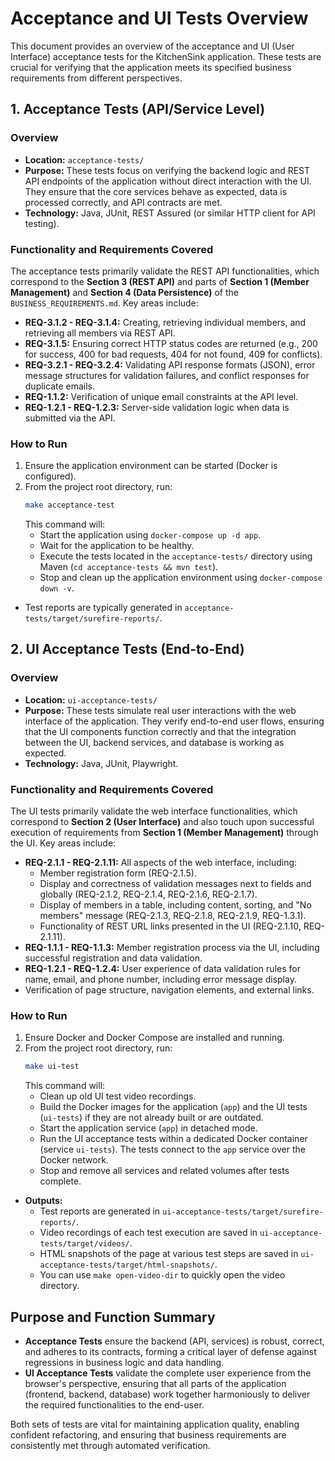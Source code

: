 # Acceptance and UI Tests Overview

This document provides an overview of the acceptance and UI (User Interface) acceptance tests for the KitchenSink application. These tests are crucial for verifying that the application meets its specified business requirements from different perspectives.

## 1. Acceptance Tests (API/Service Level)

### Overview
-   **Location:** `acceptance-tests/`
-   **Purpose:** These tests focus on verifying the backend logic and REST API endpoints of the application without direct interaction with the UI. They ensure that the core services behave as expected, data is processed correctly, and API contracts are met.
-   **Technology:** Java, JUnit, REST Assured (or similar HTTP client for API testing).

### Functionality and Requirements Covered
The acceptance tests primarily validate the REST API functionalities, which correspond to the **Section 3 (REST API)** and parts of **Section 1 (Member Management)** and **Section 4 (Data Persistence)** of the `BUSINESS_REQUIREMENTS.md`. Key areas include:
-   **REQ-3.1.2 - REQ-3.1.4:** Creating, retrieving individual members, and retrieving all members via REST API.
-   **REQ-3.1.5:** Ensuring correct HTTP status codes are returned (e.g., 200 for success, 400 for bad requests, 404 for not found, 409 for conflicts).
-   **REQ-3.2.1 - REQ-3.2.4:** Validating API response formats (JSON), error message structures for validation failures, and conflict responses for duplicate emails.
-   **REQ-1.1.2:** Verification of unique email constraints at the API level.
-   **REQ-1.2.1 - REQ-1.2.3:** Server-side validation logic when data is submitted via the API.

### How to Run
1.  Ensure the application environment can be started (Docker is configured).
2.  From the project root directory, run:
    ```bash
    make acceptance-test
    ```
    This command will:
    -   Start the application using `docker-compose up -d app`.
    -   Wait for the application to be healthy.
    -   Execute the tests located in the `acceptance-tests/` directory using Maven (`cd acceptance-tests && mvn test`).
    -   Stop and clean up the application environment using `docker-compose down -v`.
-   Test reports are typically generated in `acceptance-tests/target/surefire-reports/`.

## 2. UI Acceptance Tests (End-to-End)

### Overview
-   **Location:** `ui-acceptance-tests/`
-   **Purpose:** These tests simulate real user interactions with the web interface of the application. They verify end-to-end user flows, ensuring that the UI components function correctly and that the integration between the UI, backend services, and database is working as expected.
-   **Technology:** Java, JUnit, Playwright.

### Functionality and Requirements Covered
The UI tests primarily validate the web interface functionalities, which correspond to **Section 2 (User Interface)** and also touch upon successful execution of requirements from **Section 1 (Member Management)** through the UI. Key areas include:
-   **REQ-2.1.1 - REQ-2.1.11:** All aspects of the web interface, including:
    -   Member registration form (REQ-2.1.5).
    -   Display and correctness of validation messages next to fields and globally (REQ-2.1.2, REQ-2.1.4, REQ-2.1.6, REQ-2.1.7).
    -   Display of members in a table, including content, sorting, and "No members" message (REQ-2.1.3, REQ-2.1.8, REQ-2.1.9, REQ-1.3.1).
    -   Functionality of REST URL links presented in the UI (REQ-2.1.10, REQ-2.1.11).
-   **REQ-1.1.1 - REQ-1.1.3:** Member registration process via the UI, including successful registration and data validation.
-   **REQ-1.2.1 - REQ-1.2.4:** User experience of data validation rules for name, email, and phone number, including error message display.
-   Verification of page structure, navigation elements, and external links.

### How to Run
1.  Ensure Docker and Docker Compose are installed and running.
2.  From the project root directory, run:
    ```bash
    make ui-test
    ```
    This command will:
    -   Clean up old UI test video recordings.
    -   Build the Docker images for the application (`app`) and the UI tests (`ui-tests`) if they are not already built or are outdated.
    -   Start the application service (`app`) in detached mode.
    -   Run the UI acceptance tests within a dedicated Docker container (service `ui-tests`). The tests connect to the `app` service over the Docker network.
    -   Stop and remove all services and related volumes after tests complete.
-   **Outputs:**
    -   Test reports are generated in `ui-acceptance-tests/target/surefire-reports/`.
    -   Video recordings of each test execution are saved in `ui-acceptance-tests/target/videos/`.
    -   HTML snapshots of the page at various test steps are saved in `ui-acceptance-tests/target/html-snapshots/`.
    -   You can use `make open-video-dir` to quickly open the video directory.

## Purpose and Function Summary

-   **Acceptance Tests** ensure the backend (API, services) is robust, correct, and adheres to its contracts, forming a critical layer of defense against regressions in business logic and data handling.
-   **UI Acceptance Tests** validate the complete user experience from the browser's perspective, ensuring that all parts of the application (frontend, backend, database) work together harmoniously to deliver the required functionalities to the end-user.

Both sets of tests are vital for maintaining application quality, enabling confident refactoring, and ensuring that business requirements are consistently met through automated verification. 